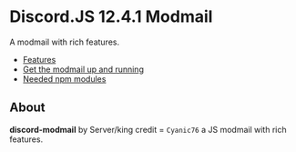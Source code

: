 # Discord.JS 12.4.1 Modmail
A modmail with rich features.

- [Features](https://github.com/shoaib685/discord-modmail/wiki/Features)
- [Get the modmail up and running](https://github.com/shoaib685/discord-modmail/wiki/Installation)
- [Needed npm modules](https://github.com/shoaib685/discord-modmail/wiki/Dependencies)

## About

**discord-modmail** by Server/king
 credit = `Cyanic76` a JS modmail with rich features.
